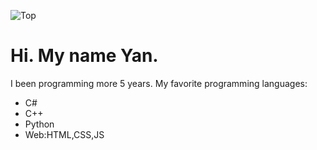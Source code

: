 ![Top](https://user-images.githubusercontent.com/100942959/190852861-bb7f1ab0-75e3-4f15-9e8c-3f86dd3d4254.png)

<h1>Hi. My name Yan.</h1>

I been programming more 5 years. My favorite programming languages:
<ul> <li>C#</li> <li>C++</li> <li>Python</li> <li>Web:HTML,CSS,JS</li> </ul>
